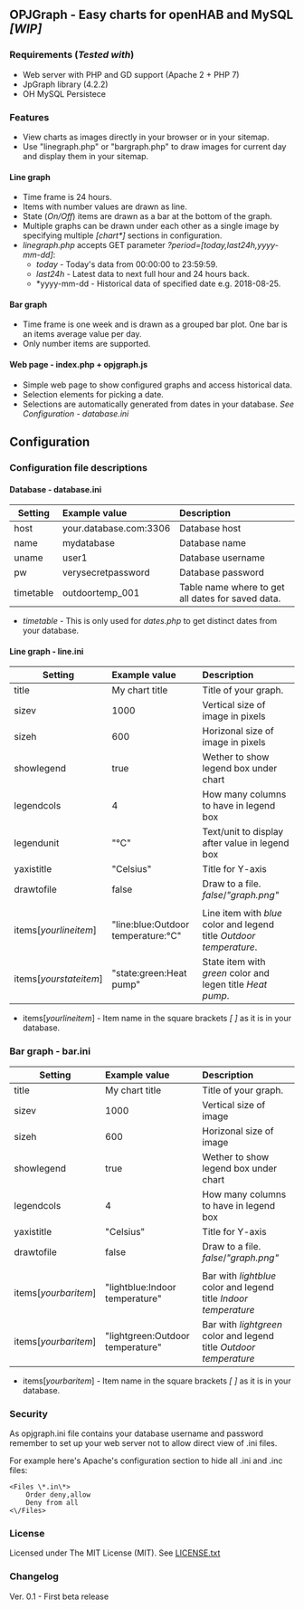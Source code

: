 ## OPJGraph - Easy charts for openHAB and MySQL ***[WIP]***

### Requirements (*Tested with*)

- Web server with PHP and GD support (Apache 2 + PHP 7)
- JpGraph library (4.2.2)
- OH MySQL Persistece


### Features

- View charts as images directly in your browser or in your sitemap. 
- Use "linegraph.php" or "bargraph.php" to draw images for current day and display them in your sitemap.


#### Line graph

- Time frame is 24 hours.
- Items with number values are drawn as line.
- State (*On/Off*) items are drawn as a bar at the bottom of the graph.
- Multiple graphs can be drawn under each other as a single image by specifying multiple *[chart\*]* sections in configuration.
-  *linegraph.php* accepts GET parameter *?period=[today,last24h,yyyy-mm-dd]*:
    * *today* - Today's data from 00:00:00 to 23:59:59.
    * *last24h* - Latest data to next full hour and 24 hours back.
    * *yyyy-mm-dd -  Historical data of specified date e.g. 2018-08-25. 


#### Bar graph

- Time frame is one week and is drawn as a grouped bar plot. One bar is an items average value per day.
- Only number items are supported.


#### Web page - index.php + opjgraph.js

- Simple web page to show configured graphs and access historical data.
- Selection elements for picking a date.
- Selections are automatically generated from dates in your database. *See Configuration - database.ini*


## Configuration


### Configuration file descriptions


#### Database - database.ini

| Setting           | Example value             | Description                                       |
| ----------------- |:------------------------- |:------------------------------------------------- |
|host               | your.database.com:3306    | Database host                                     |
|name               | mydatabase                | Database name                                     |
|uname              | user1                     | Database username                                 |
|pw                 | verysecretpassword        | Database password                                 |
|timetable          | outdoortemp_001           | Table name where to get all dates for saved data. |

- *timetable* - This is only used for *dates.php* to get distinct dates from your database.


#### Line graph - line.ini

| Setting           | Example value             | Description                                    |
| ----------------- |:------------------------- |:---------------------------------------------- |
|title              | My chart title            | Title of your graph.                           |
|sizev              | 1000                      | Vertical size of image in pixels               |
|sizeh              | 600                       | Horizonal size of image in pixels              |
|showlegend         | true                      | Wether to show legend box under chart          |
|legendcols         | 4                         | How many columns to have in legend box         |
|legendunit         | "&deg;C"                  | Text/unit to display after value in legend box |
|yaxistitle         | "Celsius"                 | Title for Y-axis                               |
|drawtofile         | false                     | Draw to a file. *false*/*"graph.png"*          |
|                   |                           |                                                |
|items[*yourlineitem*]  | "line:blue:Outdoor temperature:&deg;C" | Line item with *blue* color and legend title *Outdoor temperature*. |
|items[*yourstateitem*] | "state:green:Heat pump" | State item with *green* color and legen title *Heat pump*. |

- items[*yourlineitem*] - Item name in the square brackets *[ ]* as it is in your database. 

### Bar graph - bar.ini

| Setting           | Example value             | Description                                   |
| ----------------- |:------------------------- |:--------------------------------------------- |
|title              | My chart title            | Title of your graph.                          |
|sizev              | 1000                      | Vertical size of image                        |
|sizeh              | 600                       | Horizonal size of image                       |
|showlegend         | true                      | Wether to show legend box under chart         |
|legendcols         | 4                         | How many columns to have in legend box        |
|yaxistitle         | "Celsius"                 | Title for Y-axis                              |
|drawtofile         | false                     | Draw to a file. *false*/*"graph.png"*         |
|                   |                           |                                               |
|items[*yourbaritem*] | "lightblue:Indoor temperature" | Bar with *lightblue* color and legend title *Indoor temperature* |
|items[*yourbaritem*] | "lightgreen:Outdoor temperature" | Bar with *lightgreen* color and legend title *Outdoor temperature* |

- items[*yourbaritem*] - Item name in the square brackets *[ ]* as it is in your database.


### Security

As opjgraph.ini file contains your database username and password remember to set up your web server not to allow direct view of .ini files.

For example here's Apache's configuration section to hide all .ini and .inc files:

```
<Files \*.in\*>
    Order deny,allow
    Deny from all
<\/Files>
```

### License

Licensed under The MIT License (MIT). See [LICENSE.txt](../blob/master/LICENSE.txt)

### Changelog

Ver. 0.1 - First beta release